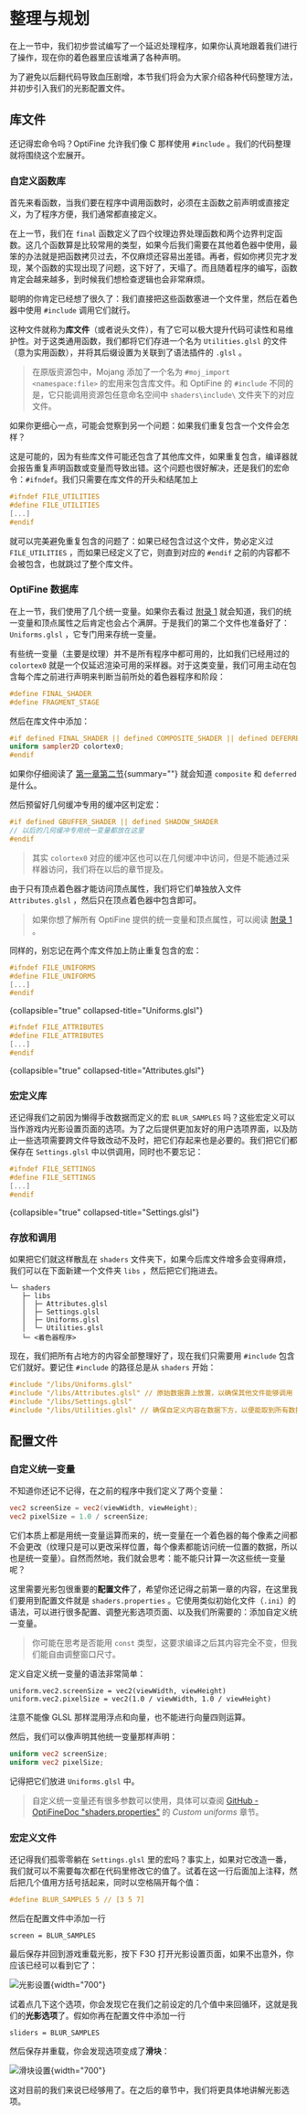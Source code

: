 # 整理与规划

<show-structure depth="2"/>

<tldr>

在上一节中，我们初步尝试编写了一个延迟处理程序，如果你认真地跟着我们进行了操作，现在你的着色器里应该堆满了各种声明。

为了避免以后翻代码导致血压剧增，本节我们将会为大家介绍各种代码整理方法，并初步引入我们的光影配置文件。

</tldr>

## 库文件

还记得宏命令吗？OptiFine 允许我们像 C 那样使用 `#include` 。我们的代码整理就将围绕这个宏展开。

### 自定义函数库

首先来看函数，当我们要在程序中调用函数时，必须在主函数之前声明或直接定义，为了程序方便，我们通常都直接定义。

在上一节，我们在 `final` 函数定义了四个纹理边界处理函数和两个边界判定函数。这几个函数算是比较常用的类型，如果今后我们需要在其他着色器中使用，最笨的办法就是把函数拷贝过去，不仅麻烦还容易出差错。再者，假如你拷贝完才发现，某个函数的实现出现了问题，这下好了，天塌了。而且随着程序的编写，函数肯定会越来越多，到时候我们想检查逻辑也会非常麻烦。

聪明的你肯定已经想了很久了：我们直接把这些函数塞进一个文件里，然后在着色器中使用 `#include` 调用它们就行。

这种文件就称为**库文件**（或者说头文件），有了它可以极大提升代码可读性和易维护性。对于这类通用函数，我们都将它们存进一个名为 `Utilities.glsl` 的文件（意为实用函数），并将其后缀设置为关联到了语法插件的 `.glsl` 。

> 在原版资源包中，Mojang 添加了一个名为 `#moj_import <namespace:file>` 的宏用来包含库文件。和 OptiFine 的 `#include` 不同的是，它只能调用资源包任意命名空间中 `shaders\include\` 文件夹下的对应文件。

如果你更细心一点，可能会觉察到另一个问题：如果我们重复包含一个文件会怎样？

这是可能的，因为有些库文件可能还包含了其他库文件，如果重复包含，编译器就会报告重复声明函数或变量而导致出错。这个问题也很好解决，还是我们的宏命令：`#ifndef`。我们只需要在库文件的开头和结尾加上
```glsl
#ifndef FILE_UTILITIES
#define FILE_UTILITIES
[...]
#endif
```
就可以完美避免重复包含的问题了：如果已经包含过这个文件，势必定义过 `FILE_UTILITIES` ，而如果已经定义了它，则直到对应的 `#endif` 之前的内容都不会被包含，也就跳过了整个库文件。

### OptiFine 数据库

在上一节，我们使用了几个统一变量。如果你去看过 [附录 1](a01-uniformsAndAts.md "OptiFine 提供的数据") 就会知道，我们的统一变量和顶点属性之后肯定也会占个满屏。于是我们的第二个文件也准备好了：`Uniforms.glsl` ，它专门用来存统一变量。

有些统一变量（主要是纹理）并不是所有程序中都可用的，比如我们已经用过的 `colortex0` 就是一个仅延迟渲染可用的采样器。对于这类变量，我们可用主动在包含每个库之前进行声明来判断当前所处的着色器程序和阶段：
```glsl
#define FINAL_SHADER
#define FRAGMENT_STAGE
```

然后在库文件中添加：
```glsl
#if defined FINAL_SHADER || defined COMPOSITE_SHADER || defined DEFERRED_SHADER
uniform sampler2D colortex0;
#endif
```
如果你仔细阅读了 [第一章第二节](0-2-filePipeline.md#pipeline){summary=""} 就会知道 `composite` 和 `deferred` 是什么。

然后预留好几何缓冲专用的缓冲区判定宏：
```glsl
#if defined GBUFFER_SHADER || defined SHADOW_SHADER
// 以后的几何缓冲专用统一变量都放在这里
#endif
```

> 其实 `colortex0` 对应的缓冲区也可以在几何缓冲中访问，但是不能通过采样器访问，我们将在以后的章节提及。

由于只有顶点着色器才能访问顶点属性，我们将它们单独放入文件 `Attributes.glsl` ，然后只在顶点着色器中包含即可。

> 如果你想了解所有 OptiFine 提供的统一变量和顶点属性，可以阅读 [附录 1](a01-uniformsAndAts.md "OptiFine 提供的数据") 。

同样的，别忘记在两个库文件加上防止重复包含的宏：
```glsl
#ifndef FILE_UNIFORMS
#define FILE_UNIFORMS
[...]
#endif
```
{collapsible="true" collapsed-title="Uniforms.glsl"}
```glsl
#ifndef FILE_ATTRIBUTES
#define FILE_ATTRIBUTES
[...]
#endif
```
{collapsible="true" collapsed-title="Attributes.glsl"}

### 宏定义库

还记得我们之前因为懒得手改数据而定义的宏 `BLUR_SAMPLES` 吗？这些宏定义可以当作游戏内光影设置页面的选项。为了之后提供更加友好的用户选项界面，以及防止一些选项需要跨文件导致改动不及时，把它们存起来也是必要的。我们把它们都保存在 `Settings.glsl` 中以供调用，同时也不要忘记：
```glsl
#ifndef FILE_SETTINGS
#define FILE_SETTINGS
[...]
#endif
```
{collapsible="true" collapsed-title="Settings.glsl"}

### 存放和调用

如果把它们就这样散乱在 `shaders` 文件夹下，如果今后库文件增多会变得麻烦，我们可以在下面新建一个文件夹 `libs` ，然后把它们拖进去。

```Shell
└─ shaders
   ├─ libs
   │  ├─ Attributes.glsl
   │  ├─ Settings.glsl
   │  ├─ Uniforms.glsl
   │  └─ Utilities.glsl
   └─ <着色器程序>
```

现在，我们把所有占地方的内容全部整理好了，现在我们只需要用 `#include` 包含它们就好。要记住 `#include` 的路径总是从 `shaders` 开始：
```glsl
#include "/libs/Uniforms.glsl"
#include "/libs/Attributes.glsl" // 原始数据靠上放置，以确保其他文件能够调用
#include "/libs/Settings.glsl"
#include "/libs/Utilities.glsl" // 确保自定义内容在数据下方，以便能取到所有数据
```

## 配置文件

### 自定义统一变量

不知道你还记不记得，在之前的程序中我们定义了两个变量：
```glsl
vec2 screenSize = vec2(viewWidth, viewHeight);
vec2 pixelSize = 1.0 / screenSize;
```

它们本质上都是用统一变量运算而来的，统一变量在一个着色器的每个像素之间都不会更改（纹理只是可以更改采样位置，每个像素都能访问统一位置的数据，所以也是统一变量）。自然而然地，我们就会思考：能不能只计算一次这些统一变量呢？

这里需要光影包很重要的**配置文件**了，希望你还记得之前第一章的内容，在这里我们要用到配置文件就是 `shaders.properties` 。它使用类似初始化文件（`.ini`）的语法，可以进行很多配置、调整光影选项页面、以及我们所需要的：添加自定义统一变量。

> 你可能在思考是否能用 `const` 类型，这要求编译之后其内容完全不变，但我们能自由调整窗口尺寸。

定义自定义统一变量的语法非常简单：
```properties
uniform.vec2.screenSize = vec2(viewWidth, viewHeight)
uniform.vec2.pixelSize = vec2(1.0 / viewWidth, 1.0 / viewHeight)
```
注意不能像 GLSL 那样混用浮点和向量，也不能进行向量四则运算。

然后，我们可以像声明其他统一变量那样声明：
```glsl
uniform vec2 screenSize;
uniform vec2 pixelSize;
```
记得把它们放进 `Uniforms.glsl` 中。

> 自定义统一变量还有很多参数可以使用，具体可以查阅 [GitHub - OptiFineDoc "shaders.properties"](https://github.com/sp614x/optifine/blob/master/OptiFineDoc/doc/shaders.properties) 的 _Custom uniforms_ 章节。

### 宏定义文件

还记得我们孤零零躺在 `Settings.glsl` 里的宏吗？事实上，如果对它改造一番，我们就可以不需要每次都在代码里修改它的值了。试着在这一行后面加上注释，然后把几个值用方括号括起来，同时以空格隔开每个值：
```glsl
#define BLUR_SAMPLES 5 // [3 5 7]
```

然后在配置文件中添加一行
```properties
screen = BLUR_SAMPLES
```

最后保存并回到游戏重载光影，按下 <shortcut>F3</shortcut><shortcut>O</shortcut> 打开光影设置页面，如果不出意外，你应该已经可以看到它了：

![光影设置](clearWorkSpace_options.webp){width="700"}

试着点几下这个选项，你会发现它在我们之前设定的几个值中来回循环，这就是我们的**光影选项**了。假如你再在配置文件中添加一行
```properties
sliders = BLUR_SAMPLES
```
然后保存并重载，你会发现选项变成了**滑块**：

![滑块设置](clearWorkSpace_sliders.webp){width="700"}

这对目前的我们来说已经够用了。在之后的章节中，我们将更具体地讲解光影选项。
